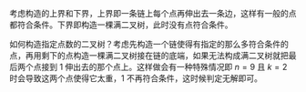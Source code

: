 考虑构造的上界和下界，上界即一条链上每个点再伸出去一条边，这样有一般的点都符合条件。下界即构造一棵满二叉树，此时没有点符合条件。

如何构造指定点数的二叉树？考虑先构造一个链使得有指定的那么多符合条件的点，再用剩下的点构造一棵满二叉树接在链的底端，如果无法构成满二叉树就把最后两个点接到 $1$ 伸出去的那个点上。这样做会有一种特殊情况即 $n=9$ 且 $k=2$ 时会导致这两个点使得它太重，$1$ 不再符合条件，这时候判定无解即可。

